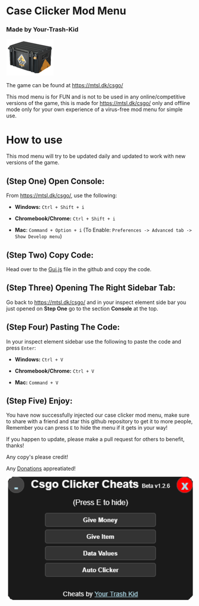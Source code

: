 # Case Clicker Mod Menu
### Made by Your-Trash-Kid

<img src="img/CSGOWeaponCase3.png" width="128">

The game can be found at https://mtsl.dk/csgo/

This mod menu is for FUN and is not to be used in any online/competitive versions of the game, this is made for https://mtsl.dk/csgo/ only and offline mode only for your own experience of a virus-free mod menu for simple use.

# How to use
This mod menu will try to be updated daily and updated to work with new versions of the game.

## (Step One) Open Console: 
From https://mtsl.dk/csgo/, use the following:

* **Windows:** `Ctrl + Shift + i`

* **Chromebook/Chrome:** `Ctrl + Shift + i`

* **Mac**: `Command + Option + i` (To Enable: `Preferences -> Advanced tab -> Show Develop menu`)

## (Step Two) Copy Code:
Head over to the [Gui.js](https://github.com/Your-Trash-kid/Case-Clicker-Mod-Menu/blob/main/Gui.js) file in the github and copy the code.

## (Step Three) Opening The Right Sidebar Tab:
Go back to https://mtsl.dk/csgo/ and in your inspect element side bar you just opened on **Step One** go to the section **Console** at the top.

## (Step Four) Pasting The Code:
In your inspect element sidebar use the following to paste the code and press `Enter`:

* **Windows:** `Ctrl + V`

* **Chromebook/Chrome:** `Ctrl + V`

* **Mac:** `Command + V`

## (Step Five) Enjoy:
You have now successfully injected our case clicker mod menu, make sure to share with a friend and star this github repository to get it to more people, Remember you can press `E` to hide the menu if it gets in your way!


If you happen to update, please make a pull request for others to benefit, thanks!

Any copy's please credit!

Any [Donations](https://www.paypal.com/paypalme/sealshopper?country.x=GB&locale.x=en_GB) appreatiated!

<img src="img/ModMenu.png" width="512">

